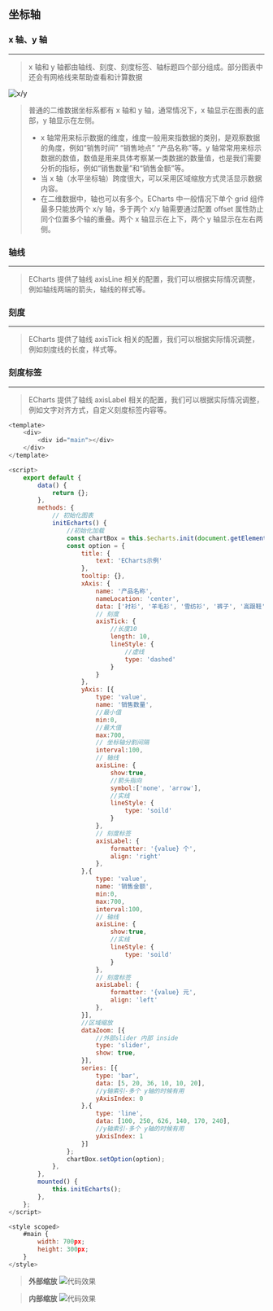 ﻿## 坐标轴
### x 轴、y 轴
---

> x 轴和 y 轴都由轴线、刻度、刻度标签、轴标题四个部分组成。部分图表中还会有网格线来帮助查看和计算数据

![x/y](https://img-blog.csdnimg.cn/ef3ce2a2b0214bee9b4d06e40990d16c.png)

> 普通的二维数据坐标系都有 x 轴和 y 轴，通常情况下，x 轴显示在图表的底部，y 轴显示在左侧。
>  - x 轴常用来标示数据的维度，维度一般用来指数据的类别，是观察数据的角度，例如“销售时间” “销售地点” “产品名称”等。y 轴常常用来标示数据的数值，数值是用来具体考察某一类数据的数量值，也是我们需要分析的指标，例如“销售数量”和“销售金额”等。
>  - 当 x 轴（水平坐标轴）跨度很大，可以采用区域缩放方式灵活显示数据内容。
 > - 在二维数据中，轴也可以有多个。ECharts 中一般情况下单个 grid 组件最多只能放两个 x/y 轴，多于两个 x/y 轴需要通过配置 offset 属性防止同个位置多个轴的重叠。两个 x 轴显示在上下，两个 y 轴显示在左右两侧。

### 轴线
---

> ECharts 提供了轴线 axisLine 相关的配置，我们可以根据实际情况调整，例如轴线两端的箭头，轴线的样式等。
### 刻度
---

>ECharts 提供了轴线 axisTick 相关的配置，我们可以根据实际情况调整，例如刻度线的长度，样式等。

### 刻度标签
---

>ECharts 提供了轴线 axisLabel 相关的配置，我们可以根据实际情况调整，例如文字对齐方式，自定义刻度标签内容等。

```javascript
<template>
	<div>
		<div id="main"></div>
	</div>
</template>

<script>
	export default {
		data() {
			return {};
		},
		methods: {
			// 初始化图表
			initEcharts() {
				//初始化加载
				const chartBox = this.$echarts.init(document.getElementById("main"));
				const option = {
					title: {
						text: 'ECharts示例'
					},
					tooltip: {},
					xAxis: {
						name: '产品名称',
						nameLocation: 'center',
						data: ['衬衫', '羊毛衫', '雪纺衫', '裤子', '高跟鞋', '袜子'],
						// 刻度
						axisTick: {
							//长度10
							length: 10,
							lineStyle: {
								//虚线
								type: 'dashed'
							}
						}
					},
					yAxis: [{
						type: 'value',
						name: '销售数量',
						//最小值
						min:0,
						//最大值
						max:700,
						// 坐标轴分割间隔
						interval:100,
						// 轴线
						axisLine: {
							show:true,
							//箭头指向
							symbol:['none', 'arrow'],
							//实线
							lineStyle: {
								type: 'soild'
							}
						},
						// 刻度标签
						axisLabel: {
							formatter: '{value} 个',
							align: 'right'
						},
					},{
						type: 'value',
						name: '销售金额',
						min:0,
						max:700,
						interval:100,
						// 轴线
						axisLine: {
							show:true,
							//实线
							lineStyle: {
								type: 'soild'
							}
						},
						// 刻度标签
						axisLabel: {
							formatter: '{value} 元',
							align: 'left'
						},
					}],
					//区域缩放
					dataZoom: [{
						//外部slider 内部 inside
						type: 'slider',
						show: true,
					}],
					series: [{
						type: 'bar',
						data: [5, 20, 36, 10, 10, 20],
						//y轴索引-多个 y轴的时候有用
						yAxisIndex: 0
					},{
						type: 'line',
						data: [100, 250, 626, 140, 170, 240],
						//y轴索引-多个 y轴的时候有用
						yAxisIndex: 1
					}]
				};
				chartBox.setOption(option);
			},
		},
		mounted() {
			this.initEcharts();
		},
	};
</script>

<style scoped>
	#main {
		width: 700px;
		height: 300px;
	}
</style>

```


> 
> **外部缩放**
> ![代码效果](https://img-blog.csdnimg.cn/e94e697bcbe340c7bf4534c5304496e3.gif)


>  **内部缩放**
![代码效果](https://img-blog.csdnimg.cn/41c7993e1f58490ea9d6d93b9438a0b1.gif)





